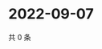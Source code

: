 # 2022-09-07

共 0 条

<!-- BEGIN WEIBO -->
<!-- 最后更新时间 Wed Sep 07 2022 14:14:11 GMT+0800 (China Standard Time) -->

<!-- END WEIBO -->
